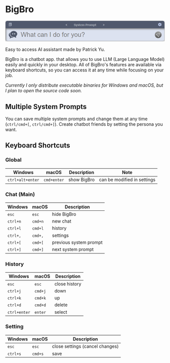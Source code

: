# BigBro

![BigBro](./screenshot.png)  

Easy to access AI assistant made by Patrick Yu.

BigBro is a chatbot app. that allows you to use LLM (Large Language Model) easily and quickly in your desktop. All of BigBro's features are available via keyboard shortcuts, so you can access it at any time while focusing on your job.

*Currently I only distribute executable binaries for Windows and macOS, but I plan to open the source code soon.*

## Multiple System Prompts

You can save multiple system prompts and change them at any time (`ctrl/cmd+[`, `ctrl/cmd+]`). Create chatbot friends by setting the persona you want.

## Keyboard Shortcuts

### Global

|Windows|macOS|Description|Note|
|---|---|---|---|
|`ctrl+alt+enter`|`cmd+enter`|show BigBro|can be modified in settings| 

### Chat (Main)

|Windows|macOS|Description|
|---|---|---|
|`esc`|`esc`|hide BigBro|
|`ctrl+n`|`cmd+n`|new chat|
|`ctrl+l`|`cmd+l`|history|
|`ctrl+,`|`cmd+,`|settings|
|`ctrl+[`|`cmd+[`|previous system prompt|
|`ctrl+]`|`cmd+]`|next system prompt|

### History

|Windows|macOS|Description|
|---|---|---|
|`esc`|`esc`|close history|
|`ctrl+j`|`cmd+j`|down|
|`ctrl+k`|`cmd+k`|up|
|`ctrl+d`|`cmd+d`|delete|
|`ctrl+enter`|`enter`|select|

### Setting

|Windows|macOS|Description|
|---|---|---|
|`esc`|`esc`|close settings (cancel changes)|
|`ctrl+s`|`cmd+s`|save|
